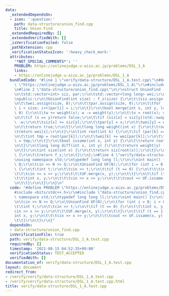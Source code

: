 ```yaml
---
data:
  _extendedDependsOn:
  - icon: ':question:'
    path: data-structure/union_find.cpp
    title: Union Find
  _extendedRequiredBy: []
  _extendedVerifiedWith: []
  _isVerificationFailed: false
  _pathExtension: cpp
  _verificationStatusIcon: ':heavy_check_mark:'
  attributes:
    '*NOT_SPECIAL_COMMENTS*': ''
    PROBLEM: https://onlinejudge.u-aizu.ac.jp/problems/DSL_1_A
    links:
    - https://onlinejudge.u-aizu.ac.jp/problems/DSL_1_A
  bundledCode: "#line 1 \"verify/data-structure/DSL_1_A.test.cpp\"\n#define PROBLEM\
    \ \"https://onlinejudge.u-aizu.ac.jp/problems/DSL_1_A\"\r\n#include <bits/stdc++.h>\r\
    \n#line 2 \"data-structure/union_find.cpp\"\n\r\nstruct UnionFind {\r\nprivate:\r\
    \n\tstd::vector<int> siz, par;\r\n\tstd::vector<long long> wei;\r\n\tint f_s;\r\
    \npublic:\r\n\tUnionFind(int size) : f_s(size) {\r\n\t\tsiz.assign(size, 1);\r\
    \n\t\twei.assign(size, 0);\r\n\t\tpar.assign(size, 0);\r\n\t\tfor (int i = 0;\
    \ i < size; i++)par[i] = i;\r\n\t}\r\n\tbool merge(int x, int y, long long w =\
    \ 0) {\r\n\t\tw += weight(x); w -= weight(y);\r\n\t\tx = root(x); y = root(y);\r\
    \n\t\tif (x == y)return false;\r\n\t\tif (siz[x] < siz[y])std::swap(x, y), w =\
    \ -w;\r\n\t\tsiz[x] += siz[y];\r\n\t\tpar[y] = x;\r\n\t\twei[y] = w;\r\n\t\tf_s--;\r\
    \n\t\treturn true;\r\n\t}\r\n\tlong long weight(int x) {\r\n\t\troot(x);\r\n\t\
    \treturn wei[x];\r\n\t}\r\n\tint root(int k) {\r\n\t\tif (par[k] == k)return k;\r\
    \n\t\tint tmp = root(par[k]);\r\n\t\twei[k] += wei[par[k]];\r\n\t\treturn par[k]\
    \ = tmp;\r\n\t}\r\n\tbool issame(int x, int y) {\r\n\t\treturn root(x) == root(y);\r\
    \n\t}\r\n\tlong long diff(int x, int y) {\r\n\t\treturn weight(y) - weight(x);\r\
    \n\t}\r\n\tint size(int x) {\r\n\t\treturn siz[root(x)];\r\n\t}\r\n\tint forest_size()\
    \ {\r\n\t\treturn f_s;\r\n\t}\r\n};\n#line 4 \"verify/data-structure/DSL_1_A.test.cpp\"\
    \nusing namespace std;\r\ntypedef long long ll;\r\n\r\nint main() {\r\n\tint N,\
    \ Q;\r\n\tcin >> N >> Q;\r\n\tUnionFind UF(N);\r\n\tfor (int i = 0; i < Q; i++)\
    \ {\r\n\t\tint t;\r\n\t\tcin >> t;\r\n\t\tif (t == 0) {\r\n\t\t\tint x, y;\r\n\
    \t\t\tcin >> x >> y;\r\n\t\t\tUF.merge(x, y);\r\n\t\t}\r\n\t\tif (t == 1) {\r\n\
    \t\t\tint x, y;\r\n\t\t\tcin >> x >> y;\r\n\t\t\tcout << UF.issame(x, y) << endl;\r\
    \n\t\t}\r\n\t}\r\n}\n"
  code: "#define PROBLEM \"https://onlinejudge.u-aizu.ac.jp/problems/DSL_1_A\"\r\n\
    #include <bits/stdc++.h>\r\n#include \"data-structure/union_find.cpp\"\r\nusing\
    \ namespace std;\r\ntypedef long long ll;\r\n\r\nint main() {\r\n\tint N, Q;\r\
    \n\tcin >> N >> Q;\r\n\tUnionFind UF(N);\r\n\tfor (int i = 0; i < Q; i++) {\r\n\
    \t\tint t;\r\n\t\tcin >> t;\r\n\t\tif (t == 0) {\r\n\t\t\tint x, y;\r\n\t\t\t\
    cin >> x >> y;\r\n\t\t\tUF.merge(x, y);\r\n\t\t}\r\n\t\tif (t == 1) {\r\n\t\t\t\
    int x, y;\r\n\t\t\tcin >> x >> y;\r\n\t\t\tcout << UF.issame(x, y) << endl;\r\n\
    \t\t}\r\n\t}\r\n}"
  dependsOn:
  - data-structure/union_find.cpp
  isVerificationFile: true
  path: verify/data-structure/DSL_1_A.test.cpp
  requiredBy: []
  timestamp: '2021-08-15 04:52:35+09:00'
  verificationStatus: TEST_ACCEPTED
  verifiedWith: []
documentation_of: verify/data-structure/DSL_1_A.test.cpp
layout: document
redirect_from:
- /verify/verify/data-structure/DSL_1_A.test.cpp
- /verify/verify/data-structure/DSL_1_A.test.cpp.html
title: verify/data-structure/DSL_1_A.test.cpp
---
```


